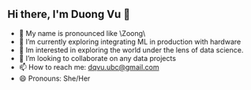 ## Hi there, I'm Duong Vu 👋

- 🐘 My name is pronounced like \Zoong\
- 🔭 I’m currently exploring integrating ML in production with hardware
- 👀 Im interested in exploring the world under the lens of data science.
- 💞 I’m looking to collaborate on any data projects
- 📫 How to reach me: dqvu.ubc@gmail.com
- 😄 Pronouns: She/Her
